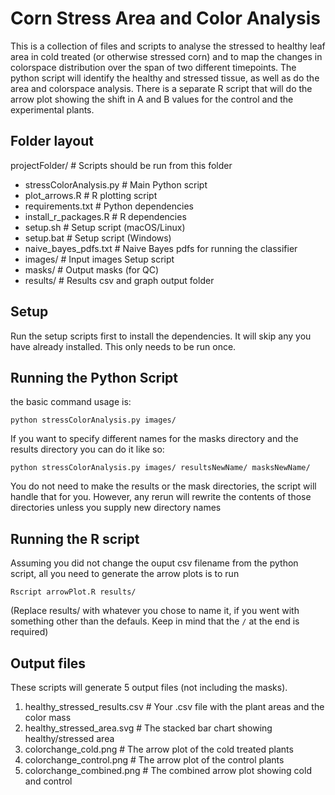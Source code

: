 # Corn Stress Area and Color Analysis
This is a collection of files and scripts to analyse the stressed to healthy
leaf area in cold treated (or otherwise stressed corn) and to map the changes
in colorspace distribution over the span of two different timepoints. The
python script will identify the healthy and stressed tissue, as well as do
the area and colorspace analysis. There is a separate R script that will
do the arrow plot showing the shift in A and B values for the control and the
experimental plants.

## Folder layout
projectFolder/ 			# Scripts should be run from this folder

  - stressColorAnalysis.py      # Main Python script
  - plot_arrows.R        	# R plotting script
  - requirements.txt     	# Python dependencies
  - install_r_packages.R 	# R dependencies
  - setup.sh             	# Setup script (macOS/Linux)
  - setup.bat            	# Setup script (Windows)
  - naive_bayes_pdfs.txt 	# Naive Bayes pdfs for running the classifier
  - images/              	# Input images Setup script
  - masks/               	# Output masks (for QC)
  - results/             	# Results csv and graph output folder

## Setup
Run the setup scripts first to install the dependencies. It will skip any
you have already installed. This only needs to be run once.

## Running the Python Script
the basic command usage is:

`python stressColorAnalysis.py images/`

If you want to specify different names for the masks directory and the results
directory you can do it like so:

`python stressColorAnalysis.py images/ resultsNewName/ masksNewName/`

You do not need to make the results or the mask directories, the script will handle
that for you. However, any rerun will rewrite the contents of those directories unless
you supply new directory names

## Running the R script
Assuming you did not change the ouput csv filename from the python script, all
you need to generate the arrow plots is to run

`Rscript arrowPlot.R results/`

(Replace results/ with whatever you chose to name it, if you went with something
other than the defauls. Keep in mind that the `/` at the end is required)


## Output files
These scripts will generate 5 output files (not including the masks).
1. healthy_stressed_results.csv # Your .csv file with the plant areas and the color mass
2. healthy_stressed_area.svg 	# The stacked bar chart showing healthy/stressed area
3. colorchange_cold.png		# The arrow plot of the cold treated plants
4. colorchange_control.png	# The arrow plot of the control plants
5. colorchange_combined.png	# The combined arrow plot showing cold and control
